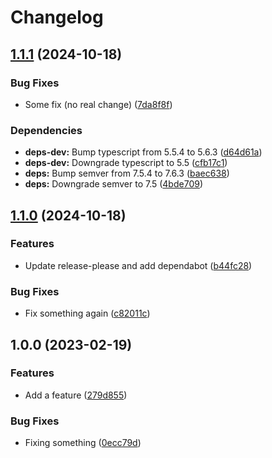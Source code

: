 # Changelog

## [1.1.1](https://github.com/WIStudent/release-please-demo/compare/v1.1.0...v1.1.1) (2024-10-18)


### Bug Fixes

* Some fix (no real change) ([7da8f8f](https://github.com/WIStudent/release-please-demo/commit/7da8f8f48198d52edd09abfdb9851f2c8b085426))


### Dependencies

* **deps-dev:** Bump typescript from 5.5.4 to 5.6.3 ([d64d61a](https://github.com/WIStudent/release-please-demo/commit/d64d61af674f60f27f310e9a7ba24a1da2e50719))
* **deps-dev:** Downgrade typescript to 5.5 ([cfb17c1](https://github.com/WIStudent/release-please-demo/commit/cfb17c1dbe52d44ab65fe37eae67fc2f88364d00))
* **deps:** Bump semver from 7.5.4 to 7.6.3 ([baec638](https://github.com/WIStudent/release-please-demo/commit/baec638dc9f329da7521fd3ba354b2df37d46ce0))
* **deps:** Downgrade semver to 7.5 ([4bde709](https://github.com/WIStudent/release-please-demo/commit/4bde7097fc1012beabe99e2e38a07e7c7f5be8b7))

## [1.1.0](https://github.com/WIStudent/release-please-demo/compare/v1.0.0...v1.1.0) (2024-10-18)


### Features

* Update release-please and add dependabot ([b44fc28](https://github.com/WIStudent/release-please-demo/commit/b44fc2864ef2c80a4073d43f4377518eceadf3b4))


### Bug Fixes

* Fix something again ([c82011c](https://github.com/WIStudent/release-please-demo/commit/c82011cfb5e3d0bccc3c93497862d9072e19cabc))

## 1.0.0 (2023-02-19)


### Features

* Add a feature ([279d855](https://github.com/WIStudent/release-please-demo/commit/279d8553c4d9b8f9c5deb711f1ad0d8847f1c462))


### Bug Fixes

* Fixing something ([0ecc79d](https://github.com/WIStudent/release-please-demo/commit/0ecc79d68ffd3f6a6f9370e636e5fcd1d093f419))
